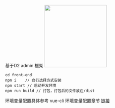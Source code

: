 基于D2 admin 框架
<a href="https://github.com/d2-projects/d2-admin" target="_blank"><img src="https://raw.githubusercontent.com/FairyEver/d2-admin/master/doc/image/d2-admin@2x.png" width="200"></a>


    cd front-end
    npm i    // 自行选择方式安装
    npm start // 启动开发环境
    npm run build // 打包，打包后的文件放在/dist

环境变量配置具体参考 vue-cli 环境变量配置章节
<a href="https://cli.vuejs.org/zh/guide/mode-and-env.html#%E6%A8%A1%E5%BC%8F" target="_blank">链接</a>
